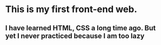 # This is my first front-end web.
## I have learned HTML, CSS a long time ago. But yet I never practiced because I am too lazy